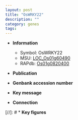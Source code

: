 ```yaml
---
layout: post
title: "OsWRKY22"
description: ""
category: genes
tags: 
---
```


* **Information**  
    + Symbol: OsWRKY22  
    + MSU: [LOC_Os01g60490](http://rice.uga.edu/cgi-bin/ORF_infopage.cgi?orf=LOC_Os01g60490)  
    + RAPdb: [Os01g0820400](http://rapdb.dna.affrc.go.jp/viewer/gbrowse_details/irgsp1?name=Os01g0820400)  

* **Publication**  

* **Genbank accession number**  

* **Key message**  

* **Connection**  

[//]: # * **Key figures**  



